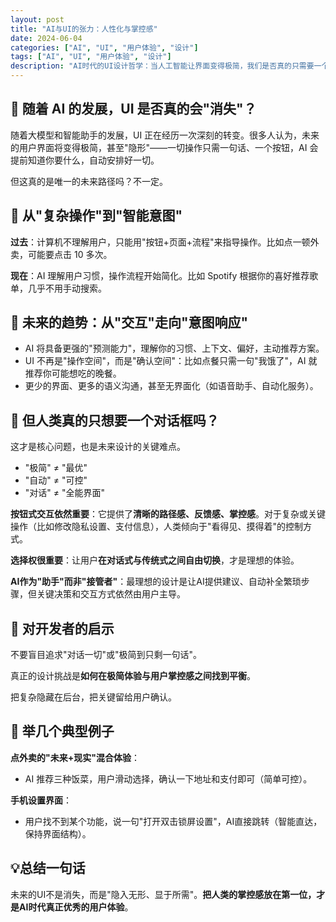 ```yaml
---
layout: post
title: "AI与UI的张力：人性化与掌控感"
date: 2024-06-04
categories: ["AI", "UI", "用户体验", "设计"]
tags: ["AI", "UI", "用户体验", "设计"]
description: "AI时代的UI设计哲学：当人工智能让界面变得极简，我们是否真的只需要一个对话框？探讨人性化体验与用户掌控感之间的微妙平衡，重新定义智能时代的交互设计。"
---
```


## 📌 随着 AI 的发展，UI 是否真的会"消失"？

随着大模型和智能助手的发展，UI 正在经历一次深刻的转变。很多人认为，未来的用户界面将变得极简，甚至"隐形"——一切操作只需一句话、一个按钮，AI 会提前知道你要什么，自动安排好一切。

但这真的是唯一的未来路径吗？不一定。

## 🔄 从"复杂操作"到"智能意图"

**过去**：计算机不理解用户，只能用"按钮+页面+流程"来指导操作。比如点一顿外卖，可能要点击 10 多次。

**现在**：AI 理解用户习惯，操作流程开始简化。比如 Spotify 根据你的喜好推荐歌单，几乎不用手动搜索。

## 🔮 未来的趋势：从"交互"走向"意图响应"

* AI 将具备更强的"预测能力"，理解你的习惯、上下文、偏好，主动推荐方案。
* UI 不再是"操作空间"，而是"确认空间"：比如点餐只需一句"我饿了"，AI 就推荐你可能想吃的晚餐。
* 更少的界面、更多的语义沟通，甚至无界面化（如语音助手、自动化服务）。

## 🤔 但人类真的只想要一个对话框吗？

这才是核心问题，也是未来设计的关键难点。

* "极简" ≠ "最优"
* "自动" ≠ "可控"
* "对话" ≠ "全能界面"

**按钮式交互依然重要**：它提供了**清晰的路径感、反馈感、掌控感**。对于复杂或关键操作（比如修改隐私设置、支付信息），人类倾向于"看得见、摸得着"的控制方式。

**选择权很重要**：让用户**在对话式与传统式之间自由切换**，才是理想的体验。

**AI作为"助手"而非"接管者"**：最理想的设计是让AI提供建议、自动补全繁琐步骤，但关键决策和交互方式依然由用户主导。

## 🧭 对开发者的启示

不要盲目追求"对话一切"或"极简到只剩一句话"。

真正的设计挑战是**如何在极简体验与用户掌控感之间找到平衡**。

把复杂隐藏在后台，把关键留给用户确认。

## 🎯 举几个典型例子

**点外卖的"未来+现实"混合体验**：

* AI 推荐三种饭菜，用户滑动选择，确认一下地址和支付即可（简单可控）。

**手机设置界面**：

* 用户找不到某个功能，说一句"打开双击锁屏设置"，AI直接跳转（智能直达，保持界面结构）。

## 💡总结一句话

未来的UI不是消失，而是"隐入无形、显于所需"。**把人类的掌控感放在第一位，才是AI时代真正优秀的用户体验**。
